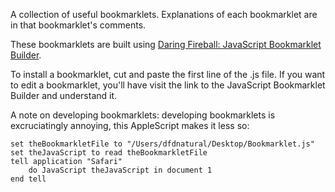 A collection of useful bookmarklets. Explanations of each bookmarklet are in that bookmarklet's comments.

These bookmarklets are built using [Daring Fireball: JavaScript Bookmarklet Builder](http://daringfireball.net/2007/03/javascript_bookmarklet_builder).

To install a bookmarklet, cut and paste the first line of the .js file. If you want to edit a bookmarklet, you'll have visit the link to the JavaScript Bookmarklet Builder and understand it.

A note on developing bookmarklets: developing bookmarklets is excruciatingly annoying, this AppleScript makes it less so:

	set theBookmarkletFile to "/Users/dfdnatural/Desktop/Bookmarklet.js"	
	set theJavaScript to read theBookmarkletFile	
	tell application "Safari"
		do JavaScript theJavaScript in document 1
	end tell
	 
